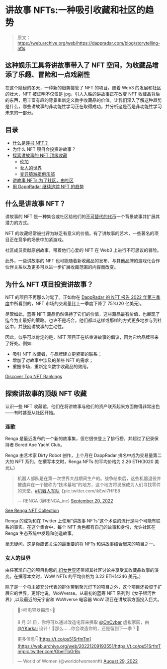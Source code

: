 # 讲故事 NFTs:一种吸引收藏和社区的趋势

> 原文：<https://web.archive.org/web/https://dappradar.com/blog/storytelling-nfts>

## 这种娱乐工具将讲故事带入了 NFT 空间，为收藏品增添了乐趣、冒险和一点戏剧性

在这个隐秘的冬天，一种新的趋势接管了 NFT 的项目。随着 Web3 的发展和社区的壮大，NFT 被证明不仅仅是 jpg。引人入胜的讲故事正在改变 NFT 收藏品背后的东西，用丰富有趣的背景重新定义数字收藏品的价值。让我们深入了解这种趋势是什么，哪些讲故事的非功能性学习正在取得成功，并分析这是否是非功能性学习未来的一部分。

## 目录

*   [什么是评书 NFT？](https://web.archive.org/web/20221209193551/https://dappradar.com/blog/storytelling-nfts/#What-are-Storytelling-NFTs?)
*   为什么 NFT 项目会投资讲故事？
*   [探索讲故事的 NFT 顶级收藏](https://web.archive.org/web/20221209193551/https://dappradar.com/blog/storytelling-nfts/#Top-NFT-collections-exploring-storytelling)
    *   [伦加](https://web.archive.org/web/20221209193551/https://dappradar.com/blog/storytelling-nfts/#Renga)
    *   [女人的世界](https://web.archive.org/web/20221209193551/https://dappradar.com/blog/storytelling-nfts/#World-of-Women)
    *   [变异猿游艇俱乐部](https://web.archive.org/web/20221209193551/https://dappradar.com/blog/storytelling-nfts/#Mutant-Apes-Yacht-Club)
*   [讲故事 NFTs:为了社区，由社区](https://web.archive.org/web/20221209193551/https://dappradar.com/blog/storytelling-nfts/#Storytelling-NFTs:-for-the-community,-by-the-community)
*   [用 DappRadar 继续追踪 NFT 的趋势](https://web.archive.org/web/20221209193551/http://keep-tracking-nft-trends-with-dappradar/)

## 什么是讲故事 NFT？

讲故事的 NFT 是一种集合或社区给他们的[不可替代的代币](https://web.archive.org/web/20221209193551/https://dappradar.com/blog/what-are-non-fungible-tokens-nfts)一个背景故事并扩展其潜力的方式。

NFT 的收藏经常被批评为缺乏有意义的价值。有了讲故事的艺术，一些著名的项目正在竞争的场景中加紧游戏。

社区成员贡献原创故事，带着他们心爱的 NFT 在 Web3 上进行不可思议的冒险。

此外，一些讲故事的 NFT 也可能随着新收藏品的发布、与其他品牌的游戏化合作伙伴关系以及更多可以进一步扩展收藏范围的内容而改变。

## 为什么 NFT 项目投资讲故事？

NFT 的项目不再那么时髦了。正如你在 [DappRadar 的 NFT 报告 2022 年第三季度](https://web.archive.org/web/20221209193551/https://dappradar.com/blog/nft-financials-falling-in-q3-but-on-chain-metrics-remain-bullish)中所看到的，NFT 市场的交易量比上一季度下降了 75%(20 亿美元)。

尽管如此，蓝筹 NFT 藏品仍然保持了它们的价值，这些藏品最有价值，也展现了迄今为止最好的策略。也许不是巧合，他们都以这样或那样的方式更多地参与到社区中，并鼓励讲故事的主动性。

因此，似乎可以肯定的是，NFT 项目正在结束讲故事的倡议，因为它给品牌带来了好处。例如:

*   吸引 NFT 收藏者，与品牌建立更紧密的联系；
*   增加了对故事中涉及的某些 NFT 的需求；
*   重振市场，重新定义数字收藏品的效用。

[Discover Top NFT Rankings](https://web.archive.org/web/20221209193551/https://dappradar.com/nft)

## 探索讲故事的顶级 NFT 收藏

认识一些 NFT 收藏馆，他们在将讲故事与他们的资产联系起来方面做得非常出色——有时甚至从社区开始。

### 连歌

Renga 是最近发布的一个新的故事集，但它很快登上了排行榜，并超过了纪录保持者 Bored Ape Yacht Club。

Renga 由艺术家 Dirty Robot 创作，上个月在 DappRadar 排名中成为交易量第二大的 NFT 系列。在撰写本文时，Renga NFTs 的平均价格为 2.26 ETH(3020 美元)。)

> 机器人部队是在第一次世界大战期间生产的。战争结束后，这些机器退役并被遗弃在一个被称为“技术墓地”的地方，这个地方将发展成为人们寻找零件的天堂。[#机器人军队](https://web.archive.org/web/20221209193551/https://twitter.com/hashtag/RobotArmy?src=hash&ref_src=twsrc%5Etfw)【pic.twitter.com/ikEwI7HFE8 
> 
> — RENGA (@RENGA_inc) [September 20, 2022](https://web.archive.org/web/20221209193551/https://twitter.com/RENGA_inc/status/1572057962570547202?ref_src=twsrc%5Etfw)

[See Renga NFT Collection](https://web.archive.org/web/20221209193551/https://dappradar.com/hub/nft-explorer/collection/renga-by-dirtyrobot)

Renga 的成功和在 Twitter 上使用“讲故事 NFTs”这个术语的流行是两个可能有联系的事实。在这个集合中，每个 NFT 角色都有自己的故事和身份，允许社区在 Renga 生态系统中发现和创造故事。

毫无疑问，这是你应该关注的最重要的将 NFTs 和讲故事结合起来的项目之一。

### 女人的世界

由任家凯自己的项目构思的,[妇女世界](https://web.archive.org/web/20221209193551/https://dappradar.com/hub/nft-explorer/collection/world-of-women-nft)还带领其社区讨论并享受其收藏品故事的演变。在撰写本文时，WoW NFTs 的平均价格为 3.22 ETH(4246 美元。)

除了是一个将未被充分代表的群体带到聚光灯下的项目之外，这个项目还投资于扩展它的世界，更好地说，WoWverse。从最初的蓝筹 NFT 系列到《女子银河世界》,以及最近的元宇宙和 WoWverse 电容器 WoW 项目在讲故事方面投入巨大。

> 🔋⚡️哇电容器揭示⚡️🔋
> 
> 8 月 31 日，你将可以通过改造电容来换取 [@OnCyber](https://web.archive.org/web/20221209193551/https://twitter.com/oncyber?ref_src=twsrc%5Etfw) 虚拟家园，由 [@YKarkai](https://web.archive.org/web/20221209193551/https://twitter.com/YKarkai?ref_src=twsrc%5Etfw) 设计！🤩那么……你会改造你的，还是留到下一季？👀
> 
> 更多信息👇[https://t.co/ps51SrfmTm](https://web.archive.org/web/20221209193551/https://t.co/ps51SrfmTm)pic.twitter.com/GbeITbGrBv
> 
> — World of Women (@worldofwomennft) [August 29, 2022](https://web.archive.org/web/20221209193551/https://twitter.com/worldofwomennft/status/1564251472556081153?ref_src=twsrc%5Etfw)
